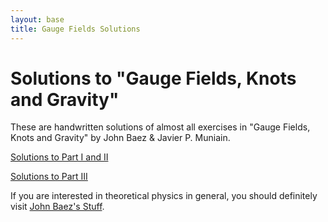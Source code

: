 ```yaml
---
layout: base
title: Gauge Fields Solutions
---
```


# Solutions to "Gauge Fields, Knots and Gravity"

These are handwritten solutions of almost all exercises in "Gauge Fields, Knots and Gravity" by John Baez &amp; Javier P. Muniain.

[Solutions to Part I and II](/gauge-fields-solutions/part_I_II.pdf)

[Solutions to Part III](/gauge-fields-solutions/part_III.pdf)

If you are interested in theoretical physics in general, you should definitely visit [John Baez's Stuff](https://math.ucr.edu/home/baez/).